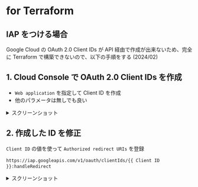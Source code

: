 # for Terraform

## IAP をつける場合

Google Cloud の OAuth 2.0 Client IDs が API 経由で作成が出来ないため、完全に Terraform で構築できないので、以下の手順をする (2024/02)

## 1. Cloud Console で OAuth 2.0 Client IDs を作成

+ `Web application` を指定して Client ID を作成
+ 他のパラメータは無しでも良い

<details>
<summary>スクリーンショット</summary>

![](./_img/01-01.png)

![](./_img/01-02.png)

![](./_img/01-03.png)

![](./_img/01-04.png)

![](./_img/01-05.png)

</details>

## 2. 作成した ID を修正

`Client ID` の値を使って `Authorized redirect URIs` を登録

```
https://iap.googleapis.com/v1/oauth/clientIds/{{ Client ID }}:handleRedirect
```

<details>
<summary>スクリーンショット</summary>

![](./_img/02-01.png)

![](./_img/02-02.png)

![](./_img/02-03.png)

</details>

